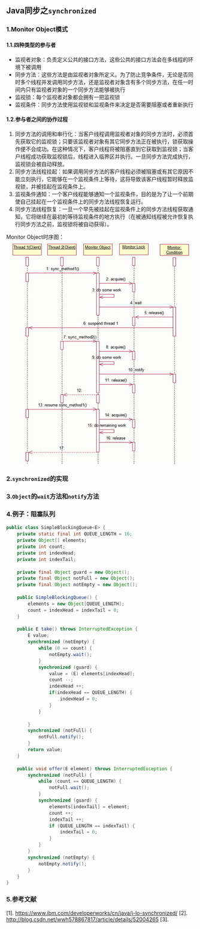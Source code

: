 ## Java同步之`synchronized`
### 1.Monitor Object模式
#### 1.1.四种类型的参与者
* 监视者对象：负责定义公共的接口方法，这些公共的接口方法会在多线程的环境下被调用
* 同步方法：这些方法是由监视者对象所定义。为了防止竞争条件，无论是否同时多个线程并发调用同步方法，还是监视者对象含有多个同步方法，在任一时间内只有监视者对象的一个同步方法能够被执行
* 监视锁：每个监视者对象都会拥有一把监视锁
* 监视条件：同步方法使用监视锁和监视条件来决定是否需要阻塞或者重新执行
#### 1.2.参与者之间的协作过程
1. 同步方法的调用和串行化：当客户线程调用监视者对象的同步方法时，必须首先获取它的监视锁；只要该监视者对象有其它同步方法正在被执行，锁获取操作便不会成功。在这种情况下，客户线程将被阻塞直到它获取到监视锁；当客户线程成功获取监视锁后，线程进入临界区并执行。一旦同步方法完成执行，监视锁会被自动释放。
2. 同步方法线程挂起：如果调用同步方法的客户线程必须被阻塞或有其它原因不能立刻执行，它能够在一个监视条件上等待，这将导致该客户线程暂时释放监视锁，并被挂起在监视条件上。
3. 监视条件通知：一个客户线程能够通知一个监视条件，目的是为了让一个前期使自己挂起在一个监视条件上的同步方法线程恢复运行。
4. 同步方法线程恢复：一旦一个早先被挂起在监视条件上的同步方法线程获取通知，它将继续在最初的等待监视条件的地方执行（在被通知线程被允许恢复执行同步方法之前，监视锁将被自动获得）。

Monitor Object时序图：
![](/resources/monitor-object-sequence-diagram.jpg)
### 2.`synchronized`的实现
### 3.`Object`的`wait`方法和`notify`方法
### 4.例子：阻塞队列
```java
public class SimpleBlockingQueue<E> {
    private static final int QUEUE_LENGTH = 16;
    private Object[] elements;
    private int count;
    private int indexHead;
    private int indexTail;

    private final Object guard = new Object();
    private final Object notFull = new Object();
    private final Object notEmpty = new Object();

    public SimpleBlockingQueue() {
        elements = new Object[QUEUE_LENGTH];
        count = indexHead = indexTail = 0;
    }

    public E take() throws InterruptedException {
        E value;
        synchronized (notEmpty) {
            while (0 == count) {
                notEmpty.wait();
            }
            synchronized (guard) {
                value = (E) elements[indexHead];
                count --;
                indexHead ++;
                if(indexHead == QUEUE_LENGTH) {
                    indexHead = 0;
                }
            }

        }
        synchronized (notFull) {
            notFull.notify();
        }
        return value;
    }

    public void offer(E element) throws InterruptedException {
        synchronized (notFull) {
            while (count == QUEUE_LENGTH) {
                notFull.wait();
            }
            synchronized (guard) {
                elements[indexTail] = element;
                count ++;
                indexTail ++;
                if (QUEUE_LENGTH == indexTail) {
                    indexTail = 0;
                }
            }
        }
        synchronized (notEmpty) {
            notEmpty.notify();
        }
    }
}
```
### 5.参考文献
[1]. https://www.ibm.com/developerworks/cn/java/j-lo-synchronized/
[2]. http://blog.csdn.net/wwh578867817/article/details/52004265
[3]. 